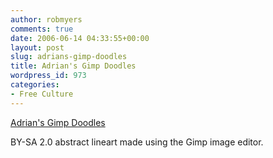 ```yaml
---
author: robmyers
comments: true
date: 2006-06-14 04:33:55+00:00
layout: post
slug: adrians-gimp-doodles
title: Adrian's Gimp Doodles
wordpress_id: 973
categories:
- Free Culture
---
```


[Adrian's Gimp Doodles](http://adrian.gimp.org/doodle/gallery/)  
  
BY-SA 2.0 abstract lineart made using the Gimp image editor.  


